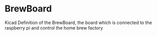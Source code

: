 # BrewBoard
Kicad Definition of the BrewBoard, the board which is connected to the raspberry pi and control the home brew factory
